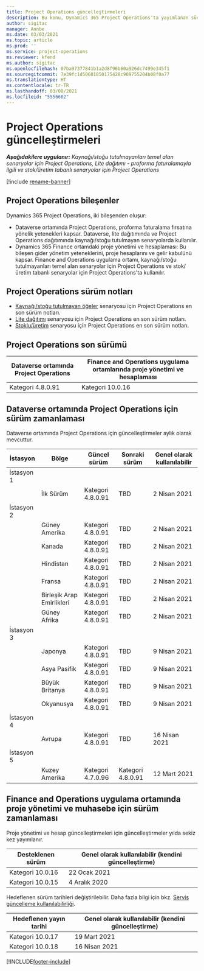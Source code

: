 ```yaml
---
title: Project Operations güncelleştirmeleri
description: Bu konu, Dynamics 365 Project Operations'ta yayımlanan sürümler hakkında bilgi sağlar.
author: sigitac
manager: Annbe
ms.date: 03/03/2021
ms.topic: article
ms.prod: ''
ms.service: project-operations
ms.reviewer: kfend
ms.author: sigitac
ms.openlocfilehash: 07ba97377841b1a2d8f96b60a926dc7499e345f1
ms.sourcegitcommit: 7e39fc1d50681850175428c909755204b08f0a77
ms.translationtype: HT
ms.contentlocale: tr-TR
ms.lasthandoff: 03/08/2021
ms.locfileid: "5556602"
---
```

# <a name="project-operations-updates"></a>Project Operations güncelleştirmeleri

_**Aşağıdakilere uygulanır:** Kaynağı/stoğu tutulmayanları temel alan senaryolar için Project Operations, Lite dağıtımı - proforma faturalamayla ilgili ve stok/üretim tabanlı senaryolar için Project Operations_

[!include [rename-banner](~/includes/cc-data-platform-banner.md)]

## <a name="project-operations-components"></a>Project Operations bileşenler

Dynamics 365 Project Operations, iki bileşenden oluşur:

- Dataverse ortamında Project Operations, proforma faturalama fırsatına yönelik yetenekleri kapsar. Dataverse, lite dağıtımında ve Project Operations dağıtımında kaynağı/stoğu tutulmayan senaryolarda kullanılır.
- Dynamics 365 Finance ortamdaki proje yönetimi ve hesaplaması: Bu bileşen gider yönetim yeteneklerini, proje hesaplarını ve gelir kabulünü kapsar. Finance and Operations uygulama ortamı, kaynağı/stoğu tutulmayanları temel alan senaryolar için Project Operations ve stok/üretim tabanlı senaryolar için Project Operations'ta kullanılır.

## <a name="project-operations-release-notes"></a>Project Operations sürüm notları
- [Kaynağı/stoğu tutulmayan öğeler](whats-new-mar-2021-resource-based.md) senaryosu için Project Operations en son sürüm notları.
- [Lite dağıtımı](../pro/whats-new/whats-new-mar-2021-lite.md) senaryosu için Project Operations en son sürüm notları.
- [Stoklu/üretim](../prod-pma/whats-new/whats-new-jan-2021-stocked.md) senaryosu için Project Operations en son sürüm notları.

## <a name="project-operations-latest-version"></a>Project Operations son sürümü

| Dataverse ortamında Project Operations | Finance and Operations uygulama ortamlarında proje yönetimi ve hesaplaması |
| --- | --- |
| Kategori 4.8.0.91 | Kategori 10.0.16 |

## <a name="release-schedule-for-project-operations-on-dataverse-environment"></a>Dataverse ortamında Project Operations için sürüm zamanlaması

Dataverse ortamında Project Operations için güncelleştirmeler aylık olarak mevcuttur. 

| İstasyon   | Bölge        | Güncel sürüm | Sonraki sürüm | Genel olarak kullanılabilir |
|-----------|---------------|-----------------|--------------|---------------------|
| İstasyon 1 |   &nbsp;      |    &nbsp;       | &nbsp;       |      &nbsp;         |
|   &nbsp;  | İlk Sürüm |  Kategori 4.8.0.91       | TBD     | 2 Nisan 2021           |
| İstasyon 2 |   &nbsp;      |    &nbsp;       | &nbsp;       |      &nbsp;         |
|   &nbsp;  | Güney Amerika |  Kategori 4.8.0.91       | TBD     | 2 Nisan 2021           |
|    &nbsp; | Kanada        |  Kategori 4.8.0.91       | TBD     | 2 Nisan 2021           |
|   &nbsp;  | Hindistan         |  Kategori 4.8.0.91       | TBD     | 2 Nisan 2021           |
|   &nbsp;  | Fransa         |  Kategori 4.8.0.91       | TBD     | 2 Nisan 2021           |
|   &nbsp;  | Birleşik Arap Emirlikleri         |  Kategori 4.8.0.91       | TBD     | 2 Nisan 2021           |
|   &nbsp;  | Güney Afrika         |  Kategori 4.8.0.91       | TBD     | 2 Nisan 2021           |
| İstasyon 3  |      &nbsp;   |     &nbsp;      |     &nbsp;   |      &nbsp;         |
|   &nbsp;  | Japonya         |  Kategori 4.8.0.91       | TBD     | 9 Nisan 2021           |
|   &nbsp;  | Asya Pasifik  |  Kategori 4.8.0.91       | TBD     | 9 Nisan 2021           |
|   &nbsp;  | Büyük Britanya |  Kategori 4.8.0.91       | TBD     | 9 Nisan 2021           |
|   &nbsp;  | Okyanusya       |  Kategori 4.8.0.91       | TBD     | 9 Nisan 2021           |
| İstasyon 4 |     &nbsp;    |     &nbsp;      |     &nbsp;   |      &nbsp;         |
|   &nbsp;  | Avrupa        |  Kategori 4.8.0.91       | TBD     | 16 Nisan 2021           |
| İstasyon 5 |     &nbsp;    |     &nbsp;      |     &nbsp;   |      &nbsp;         |
|   &nbsp;  | Kuzey Amerika |  Kategori 4.7.0.96       | Kategori 4.8.0.91     | 12 Mart 2021           |

## <a name="release-schedule-for-project-management-and-accounting-in-the-finance-and-operations-apps-environment"></a>Finance and Operations uygulama ortamında proje yönetimi ve muhasebe için sürüm zamanlaması

Proje yönetimi ve hesap güncelleştirmeleri için güncelleştirmeler yılda sekiz kez yayımlanır.

| Desteklenen sürüm | Genel olarak kullanılabilir (kendini güncelleştirme) |
| --- | --- |
| Kategori 10.0.16 | 22 Ocak 2021 |
| Kategori 10.0.15 | 4 Aralık 2020 |


Hedeflenen sürüm tarihleri değiştirilebilir. Daha fazla bilgi için bkz. [Servis güncelleme kullanılabilirliği](https://docs.microsoft.com/dynamics365/fin-ops-core/fin-ops/get-started/public-preview-releases?toc=/dynamics365/finance/toc.json).

| Hedeflenen yayın tarihi | Genel olarak kullanılabilir (kendini güncelleştirme) |
| --- | --- |
| Kategori 10.0.17 | 19 Mart 2021 |
| Kategori 10.0.18 | 16 Nisan 2021 |


[!INCLUDE[footer-include](../includes/footer-banner.md)]
